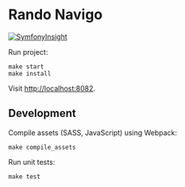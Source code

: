 Rando Navigo
============

[![SymfonyInsight](https://insight.symfony.com/projects/b0d0d4da-bbb6-45db-a1ac-5767daa74cc6/big.png)](https://insight.symfony.com/projects/b0d0d4da-bbb6-45db-a1ac-5767daa74cc6)

Run project:

    make start
    make install

Visit [http://localhost:8082](http://localhost:8082).

## Development

Compile assets (SASS, JavaScript) using Webpack:

    make compile_assets

Run unit tests:

    make test
